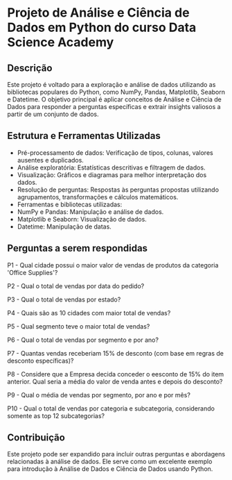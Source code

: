 # Projeto de Análise e Ciência de Dados em Python do curso Data Science Academy

## Descrição
Este projeto é voltado para a exploração e análise de dados utilizando as bibliotecas populares do Python, como NumPy, Pandas, Matplotlib, Seaborn e Datetime. O objetivo principal é aplicar conceitos de Análise e Ciência de Dados para responder a perguntas específicas e extrair insights valiosos a partir de um conjunto de dados.

## Estrutura e Ferramentas Utilizadas

- Pré-processamento de dados: Verificação de tipos, colunas, valores ausentes e duplicados.
- Análise exploratória: Estatísticas descritivas e filtragem de dados.
- Visualização: Gráficos e diagramas para melhor interpretação dos dados.
- Resolução de perguntas: Respostas às perguntas propostas utilizando agrupamentos, transformações e cálculos matemáticos.
- Ferramentas e bibliotecas utilizadas:
- NumPy e Pandas: Manipulação e análise de dados.
- Matplotlib e Seaborn: Visualização de dados.
- Datetime: Manipulação de datas.

## Perguntas a serem respondidas

P1 - Qual cidade possui o maior valor de vendas de produtos da categoria 'Office Supplies'?

P2 - Qual o total de vendas por data do pedido?

P3 - Qual o total de vendas por estado?

P4 - Quais são as 10 cidades com maior total de vendas?

P5 - Qual segmento teve o maior total de vendas?

P6 - Qual o total de vendas por segmento e por ano?

P7 - Quantas vendas receberiam 15% de desconto (com base em regras de desconto específicas)?

P8 - Considere que a Empresa decida conceder o eesconto de 15% do item anterior. Qual seria a média do valor de venda antes e depois do desconto?

P9 - Qual o média de vendas por segmento, por ano e por mês?

P10 - Qual o total de vendas por categoria e subcategoria, considerando somente as top 12 subcategorias?

## Contribuição
Este projeto pode ser expandido para incluir outras perguntas e abordagens relacionadas à análise de dados. Ele serve como um excelente exemplo para introdução à Análise de Dados e Ciência de Dados usando Python.
